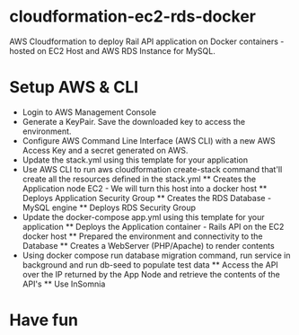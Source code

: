 # cloudformation-ec2-rds-docker
AWS Cloudformation to deploy Rail API application on Docker containers - hosted on EC2 Host and AWS RDS Instance for MySQL.

# Setup AWS & CLI

* Login to AWS Management Console 
* Generate a KeyPair. Save the downloaded key to access the environment.
* Configure AWS Command Line Interface (AWS CLI) with a new AWS Access Key and a secret generated on AWS.
* Update the stack.yml using this template for your application
* Use AWS CLI to run aws cloudformation create-stack command that'll create all the resources defined in the stack.yml
  ** Creates the Application node EC2 - We will turn this host into a docker host
  ** Deploys Application Security Group
  ** Creates the RDS Database - MySQL engine
  ** Deploys RDS Security Group
* Update the docker-compose app.yml using this template for your application
  ** Deploys the Application container - Rails API on the EC2 docker host
  ** Prepared the environment and connectivity to the Database
  ** Creates a WebServer (PHP/Apache) to render contents  
* Using docker compose run database migration command, run service in background and run db-seed to populate test data
  ** Access the API over the IP returned by the App Node and retrieve the contents of the API's
  ** Use InSomnia


# Have fun
